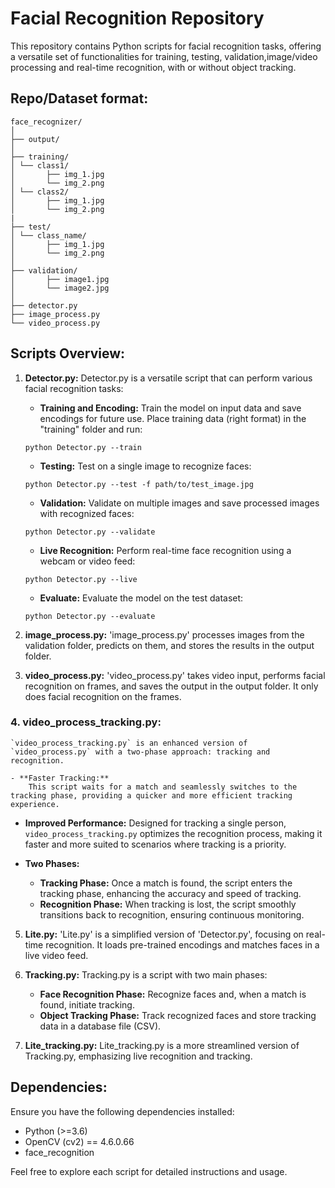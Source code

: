 # Facial Recognition Repository

This repository contains Python scripts for facial recognition tasks, offering a versatile set of functionalities for training, testing, validation,image/video processing and real-time recognition, with or without object tracking.

## Repo/Dataset format:

```
face_recognizer/
│
├── output/
│
├── training/
│ └── class1/
│       ├── img_1.jpg
│       └── img_2.png
│ └── class2/
│       ├── img_1.jpg
│       └── img_2.png
|
├── test/
│ └── class_name/
│       ├── img_1.jpg
│       └── img_2.png
│
├── validation/
│       ├── image1.jpg
│       └── image2.jpg
│
├── detector.py
├── image_process.py
└── video_process.py
```

## Scripts Overview:

1. **Detector.py:**
   Detector.py is a versatile script that can perform various facial recognition tasks:

   - **Training and Encoding:** Train the model on input data and save encodings for future use. Place training data (right format) in the "training" folder and run:

   ```
   python Detector.py --train
   ```

   - **Testing:** Test on a single image to recognize faces:

   ```
   python Detector.py --test -f path/to/test_image.jpg
   ```

   - **Validation:** Validate on multiple images and save processed images with recognized faces:

   ```
   python Detector.py --validate
   ```

   - **Live Recognition:** Perform real-time face recognition using a webcam or video feed:

   ```
   python Detector.py --live
   ```

   - **Evaluate:** Evaluate the model on the test dataset:

   ```
   python Detector.py --evaluate
   ```

2. **image_process.py:**
   'image_process.py' processes images from the validation folder, predicts on them, and stores the results in the output folder.

3. **video_process.py:**
   'video_process.py' takes video input, performs facial recognition on frames, and saves the output in the output folder. It only does facial recognition on the frames.

### 4. video_process_tracking.py:

    `video_process_tracking.py` is an enhanced version of `video_process.py` with a two-phase approach: tracking and recognition.

    - **Faster Tracking:**
        This script waits for a match and seamlessly switches to the tracking phase, providing a quicker and more efficient tracking experience.

- **Improved Performance:**
  Designed for tracking a single person, `video_process_tracking.py` optimizes the recognition process, making it faster and more suited to scenarios where tracking is a priority.

- **Two Phases:**
  - **Tracking Phase:** Once a match is found, the script enters the tracking phase, enhancing the accuracy and speed of tracking.
  - **Recognition Phase:** When tracking is lost, the script smoothly transitions back to recognition, ensuring continuous monitoring.

5. **Lite.py:**
   'Lite.py' is a simplified version of 'Detector.py', focusing on real-time recognition. It loads pre-trained encodings and matches faces in a live video feed.

6. **Tracking.py:**
   Tracking.py is a script with two main phases:

   - **Face Recognition Phase:** Recognize faces and, when a match is found, initiate tracking.
   - **Object Tracking Phase:** Track recognized faces and store tracking data in a database file (CSV).

7. **Lite_tracking.py:**
   Lite_tracking.py is a more streamlined version of Tracking.py, emphasizing live recognition and tracking.

## Dependencies:

Ensure you have the following dependencies installed:

- Python (>=3.6)
- OpenCV (cv2) == 4.6.0.66
- face_recognition

Feel free to explore each script for detailed instructions and usage.
